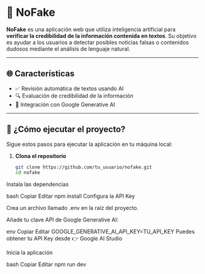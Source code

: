 # 🧠 NoFake

**NoFake** es una aplicación web que utiliza inteligencia artificial para **verificar la credibilidad de la información contenida en textos**. Su objetivo es ayudar a los usuarios a detectar posibles noticias falsas o contenidos dudosos mediante el análisis de lenguaje natural.

---

## 🌐 Características

- ✅ Revisión automática de textos usando AI
- 🔍 Evaluación de credibilidad de la información
- 🤖 Integración con Google Generative AI

---

## 🚀 ¿Cómo ejecutar el proyecto?

Sigue estos pasos para ejecutar la aplicación en tu máquina local:

1. **Clona el repositorio**
   ```bash
   git clone https://github.com/tu_usuario/nofake.git
   cd nofake
Instala las dependencias

bash
Copiar
Editar
npm install
Configura la API Key

Crea un archivo llamado .env en la raíz del proyecto.

Añade tu clave API de Google Generative AI:

env
Copiar
Editar
GOOGLE_GENERATIVE_AI_API_KEY=TU_API_KEY
Puedes obtener tu API Key desde 👉 Google AI Studio

Inicia la aplicación

bash
Copiar
Editar
npm run dev
